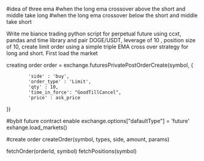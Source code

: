 #idea of three ema 
#when the long ema crossover above the short and middle take long
#when the long ema crossover below the short and middle take short


Write me biance trading python script for perpetual future using ccxt, pandas and time library and pair DOGE/USDT, leverage of 10 , position size of 10, create limit order using a simple triple EMA cross over strategy for long and short. First load the market 


creating order
order = exchange.futuresPrivatePostOrderCreate(symbol, {
            
            'side' : 'buy',
            'order_type' : 'Limit',
            'qty' : 10,
            'time_in_force': "GoodTillCancel",
            'price' : ask_price
})



#bybit future contract enable
 exchange.options["dafaultType"] = 'future'
 exhange.load_markets()

 #create order
 createOrder(symbol, types, side, amount, params)

 fetchOrder(orderId, symbol)
 fetchPositions(symbol)
